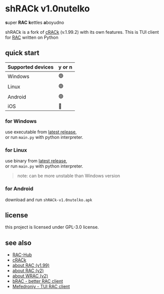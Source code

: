 # shRACk v1.0nutelko
**s**uper **RAC** **k**ettles **a**boyudno

shRACk is a fork of [cRACk](https://github.com/pansangg/cRACk) (v.1.99.2) with its own features. This is TUI client for [RAC](https://github.com/The-Stratosphere-Solutions/RAC-Hub) written on Python

## quick start
| Supported devices  | y or n |
| ------------- | ------------- |
| Windows  | 🟢  |
| Linux    | 🟢  |
| Android  | 🟢  |
| iOS      | 🔴  |
### for Windows
use executable from [latest release](https://github.com/camp3rcraft/shRACk/releases/latest),\
or run `main.py` with python interpreter.

### for Linux
use binary from [latest release](https://github.com/camp3rcraft/shRACk/releases/latest),\
or run `main.py` with python interpreter.
> note: can be more unstable than Windows version

### for Android
download and run `shRACk-v1.0nutelko.apk`

## license
this project is licensed under GPL-3.0 license.

## see also
- [RAC-Hub](https://github.com/The-Stratosphere-Solutions/RAC-Hub)
- [cRACk](https://github.com/pansangg/cRACk)
- [about RAC (v1.99)](https://github.com/The-Stratosphere-Solutions/RAC-Hub/blob/main/RACv1.99.md)
- [about RAC (v2)](https://github.com/The-Stratosphere-Solutions/RAC-Hub/blob/main/RACv2.md)
- [about WRAC (v2)](https://github.com/The-Stratosphere-Solutions/RAC-Hub/blob/main/WRAC.md)
- [bRAC - better RAC client](https://github.com/MeexReay/bRAC)
- [Mefedroniy - TUI RAC client](https://github.com/OctoBanon-Main/mefedroniy-client)
